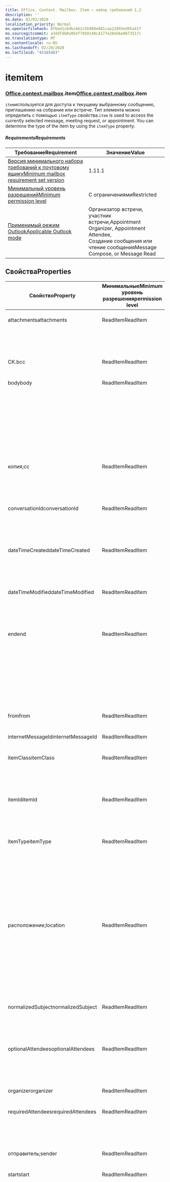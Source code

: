 ```yaml
---
title: Office. Context. Mailbox. Item — набор требований 1,2
description: ''
ms.date: 02/03/2020
localization_priority: Normal
ms.openlocfilehash: 8fbed1c6dbcb62c5b980e881caa22093ed95a41f
ms.sourcegitcommit: a3ddfdb8a95477850148c4177e20e56a8673517c
ms.translationtype: MT
ms.contentlocale: ru-RU
ms.lasthandoff: 02/20/2020
ms.locfileid: "42165463"
---
```

# <a name="item"></a><span data-ttu-id="c2e6d-102">item</span><span class="sxs-lookup"><span data-stu-id="c2e6d-102">item</span></span>

### <a name="officecontextmailboxitem"></a><span data-ttu-id="c2e6d-103">[Office](office.md)[.context](office.context.md)[.mailbox](office.context.mailbox.md).item</span><span class="sxs-lookup"><span data-stu-id="c2e6d-103">[Office](office.md)[.context](office.context.md)[.mailbox](office.context.mailbox.md).item</span></span>

<span data-ttu-id="c2e6d-p101">`item`используется для доступа к текущему выбранному сообщению, приглашению на собрание или встрече. Тип элемента можно определить с помощью `itemType` свойства.</span><span class="sxs-lookup"><span data-stu-id="c2e6d-p101">`item` is used to access the currently selected message, meeting request, or appointment. You can determine the type of the item by using the `itemType` property.</span></span>

##### <a name="requirements"></a><span data-ttu-id="c2e6d-106">Requirements</span><span class="sxs-lookup"><span data-stu-id="c2e6d-106">Requirements</span></span>

|<span data-ttu-id="c2e6d-107">Требование</span><span class="sxs-lookup"><span data-stu-id="c2e6d-107">Requirement</span></span>|<span data-ttu-id="c2e6d-108">Значение</span><span class="sxs-lookup"><span data-stu-id="c2e6d-108">Value</span></span>|
|---|---|
|[<span data-ttu-id="c2e6d-109">Версия минимального набора требований к почтовому ящику</span><span class="sxs-lookup"><span data-stu-id="c2e6d-109">Minimum mailbox requirement set version</span></span>](../../requirement-sets/outlook-api-requirement-sets.md)|<span data-ttu-id="c2e6d-110">1.1</span><span class="sxs-lookup"><span data-stu-id="c2e6d-110">1.1</span></span>|
|[<span data-ttu-id="c2e6d-111">Минимальный уровень разрешений</span><span class="sxs-lookup"><span data-stu-id="c2e6d-111">Minimum permission level</span></span>](../../../outlook/understanding-outlook-add-in-permissions.md)|<span data-ttu-id="c2e6d-112">С ограничениями</span><span class="sxs-lookup"><span data-stu-id="c2e6d-112">Restricted</span></span>|
|[<span data-ttu-id="c2e6d-113">Применимый режим Outlook</span><span class="sxs-lookup"><span data-stu-id="c2e6d-113">Applicable Outlook mode</span></span>](../../../outlook/outlook-add-ins-overview.md#extension-points)|<span data-ttu-id="c2e6d-114">Организатор встречи, участник встречи,</span><span class="sxs-lookup"><span data-stu-id="c2e6d-114">Appointment Organizer, Appointment Attendee,</span></span><br><span data-ttu-id="c2e6d-115">Создание сообщения или чтение сообщения</span><span class="sxs-lookup"><span data-stu-id="c2e6d-115">Message Compose, or Message Read</span></span>|

## <a name="properties"></a><span data-ttu-id="c2e6d-116">Свойства</span><span class="sxs-lookup"><span data-stu-id="c2e6d-116">Properties</span></span>

| <span data-ttu-id="c2e6d-117">Свойство</span><span class="sxs-lookup"><span data-stu-id="c2e6d-117">Property</span></span> | <span data-ttu-id="c2e6d-118">Минимальные</span><span class="sxs-lookup"><span data-stu-id="c2e6d-118">Minimum</span></span><br><span data-ttu-id="c2e6d-119">уровень разрешения</span><span class="sxs-lookup"><span data-stu-id="c2e6d-119">permission level</span></span> | <span data-ttu-id="c2e6d-120">Сведения по режиму</span><span class="sxs-lookup"><span data-stu-id="c2e6d-120">Details by mode</span></span> | <span data-ttu-id="c2e6d-121">Тип возвращаемых данных</span><span class="sxs-lookup"><span data-stu-id="c2e6d-121">Return type</span></span> | <span data-ttu-id="c2e6d-122">Минимальные</span><span class="sxs-lookup"><span data-stu-id="c2e6d-122">Minimum</span></span><br><span data-ttu-id="c2e6d-123">набор требований</span><span class="sxs-lookup"><span data-stu-id="c2e6d-123">requirement set</span></span> |
|---|---|---|---|:---:|
| <span data-ttu-id="c2e6d-124">attachments</span><span class="sxs-lookup"><span data-stu-id="c2e6d-124">attachments</span></span> | <span data-ttu-id="c2e6d-125">ReadItem</span><span class="sxs-lookup"><span data-stu-id="c2e6d-125">ReadItem</span></span> | [<span data-ttu-id="c2e6d-126">Участник встречи</span><span class="sxs-lookup"><span data-stu-id="c2e6d-126">Appointment Attendee</span></span>](/javascript/api/outlook/office.appointmentread?view=outlook-js-1.2#attachments) | <span data-ttu-id="c2e6d-127">Array.<[AttachmentDetails](/javascript/api/outlook/office.attachmentdetails)></span><span class="sxs-lookup"><span data-stu-id="c2e6d-127">Array.<[AttachmentDetails](/javascript/api/outlook/office.attachmentdetails)></span></span> | [<span data-ttu-id="c2e6d-128">1.1</span><span class="sxs-lookup"><span data-stu-id="c2e6d-128">1.1</span></span>](../requirement-set-1.1/outlook-requirement-set-1.1.md) |
| | | [<span data-ttu-id="c2e6d-129">Прочитанное сообщение</span><span class="sxs-lookup"><span data-stu-id="c2e6d-129">Message Read</span></span>](/javascript/api/outlook/office.messageread?view=outlook-js-1.2#attachments) | <span data-ttu-id="c2e6d-130">Array.<[AttachmentDetails](/javascript/api/outlook/office.attachmentdetails)></span><span class="sxs-lookup"><span data-stu-id="c2e6d-130">Array.<[AttachmentDetails](/javascript/api/outlook/office.attachmentdetails)></span></span> | [<span data-ttu-id="c2e6d-131">1.1</span><span class="sxs-lookup"><span data-stu-id="c2e6d-131">1.1</span></span>](../requirement-set-1.1/outlook-requirement-set-1.1.md) |
| <span data-ttu-id="c2e6d-132">СК.</span><span class="sxs-lookup"><span data-stu-id="c2e6d-132">bcc</span></span> | <span data-ttu-id="c2e6d-133">ReadItem</span><span class="sxs-lookup"><span data-stu-id="c2e6d-133">ReadItem</span></span> | [<span data-ttu-id="c2e6d-134">Создание сообщения</span><span class="sxs-lookup"><span data-stu-id="c2e6d-134">Message Compose</span></span>](/javascript/api/outlook/office.messagecompose?view=outlook-js-1.2#bcc) | [<span data-ttu-id="c2e6d-135">Получатели</span><span class="sxs-lookup"><span data-stu-id="c2e6d-135">Recipients</span></span>](/javascript/api/outlook/office.recipients) | [<span data-ttu-id="c2e6d-136">1.1</span><span class="sxs-lookup"><span data-stu-id="c2e6d-136">1.1</span></span>](../requirement-set-1.1/outlook-requirement-set-1.1.md) |
| <span data-ttu-id="c2e6d-137">body</span><span class="sxs-lookup"><span data-stu-id="c2e6d-137">body</span></span> | <span data-ttu-id="c2e6d-138">ReadItem</span><span class="sxs-lookup"><span data-stu-id="c2e6d-138">ReadItem</span></span> | [<span data-ttu-id="c2e6d-139">Организатор встречи</span><span class="sxs-lookup"><span data-stu-id="c2e6d-139">Appointment Organizer</span></span>](/javascript/api/outlook/office.appointmentcompose?view=outlook-js-1.2#body) | [<span data-ttu-id="c2e6d-140">Основной текст</span><span class="sxs-lookup"><span data-stu-id="c2e6d-140">Body</span></span>](/javascript/api/outlook/office.body) | [<span data-ttu-id="c2e6d-141">1.1</span><span class="sxs-lookup"><span data-stu-id="c2e6d-141">1.1</span></span>](../requirement-set-1.1/outlook-requirement-set-1.1.md) |
| | | [<span data-ttu-id="c2e6d-142">Участник встречи</span><span class="sxs-lookup"><span data-stu-id="c2e6d-142">Appointment Attendee</span></span>](/javascript/api/outlook/office.appointmentread?view=outlook-js-1.2#body) | [<span data-ttu-id="c2e6d-143">Основной текст</span><span class="sxs-lookup"><span data-stu-id="c2e6d-143">Body</span></span>](/javascript/api/outlook/office.body) | [<span data-ttu-id="c2e6d-144">1.1</span><span class="sxs-lookup"><span data-stu-id="c2e6d-144">1.1</span></span>](../requirement-set-1.1/outlook-requirement-set-1.1.md) |
| | | [<span data-ttu-id="c2e6d-145">Создание сообщения</span><span class="sxs-lookup"><span data-stu-id="c2e6d-145">Message Compose</span></span>](/javascript/api/outlook/office.messagecompose?view=outlook-js-1.2#body) | [<span data-ttu-id="c2e6d-146">Основной текст</span><span class="sxs-lookup"><span data-stu-id="c2e6d-146">Body</span></span>](/javascript/api/outlook/office.body) | [<span data-ttu-id="c2e6d-147">1.1</span><span class="sxs-lookup"><span data-stu-id="c2e6d-147">1.1</span></span>](../requirement-set-1.1/outlook-requirement-set-1.1.md) |
| | | [<span data-ttu-id="c2e6d-148">Прочитанное сообщение</span><span class="sxs-lookup"><span data-stu-id="c2e6d-148">Message Read</span></span>](/javascript/api/outlook/office.messageread?view=outlook-js-1.2#body) | [<span data-ttu-id="c2e6d-149">Основной текст</span><span class="sxs-lookup"><span data-stu-id="c2e6d-149">Body</span></span>](/javascript/api/outlook/office.body) | [<span data-ttu-id="c2e6d-150">1.1</span><span class="sxs-lookup"><span data-stu-id="c2e6d-150">1.1</span></span>](../requirement-set-1.1/outlook-requirement-set-1.1.md) |
| <span data-ttu-id="c2e6d-151">копия;</span><span class="sxs-lookup"><span data-stu-id="c2e6d-151">cc</span></span> | <span data-ttu-id="c2e6d-152">ReadItem</span><span class="sxs-lookup"><span data-stu-id="c2e6d-152">ReadItem</span></span> | [<span data-ttu-id="c2e6d-153">Создание сообщения</span><span class="sxs-lookup"><span data-stu-id="c2e6d-153">Message Compose</span></span>](/javascript/api/outlook/office.messagecompose?view=outlook-js-1.2#cc) | [<span data-ttu-id="c2e6d-154">Получатели</span><span class="sxs-lookup"><span data-stu-id="c2e6d-154">Recipients</span></span>](/javascript/api/outlook/office.recipients) | [<span data-ttu-id="c2e6d-155">1.1</span><span class="sxs-lookup"><span data-stu-id="c2e6d-155">1.1</span></span>](../requirement-set-1.1/outlook-requirement-set-1.1.md) |
| | | [<span data-ttu-id="c2e6d-156">Прочитанное сообщение</span><span class="sxs-lookup"><span data-stu-id="c2e6d-156">Message Read</span></span>](/javascript/api/outlook/office.messageread?view=outlook-js-1.2#cc) | <span data-ttu-id="c2e6d-157">Массив. <[EmailAddressDetails](/javascript/api/outlook/office.emailaddressdetails)></span><span class="sxs-lookup"><span data-stu-id="c2e6d-157">Array.<[EmailAddressDetails](/javascript/api/outlook/office.emailaddressdetails)></span></span> | [<span data-ttu-id="c2e6d-158">1.1</span><span class="sxs-lookup"><span data-stu-id="c2e6d-158">1.1</span></span>](../requirement-set-1.1/outlook-requirement-set-1.1.md) |
| <span data-ttu-id="c2e6d-159">conversationId</span><span class="sxs-lookup"><span data-stu-id="c2e6d-159">conversationId</span></span> | <span data-ttu-id="c2e6d-160">ReadItem</span><span class="sxs-lookup"><span data-stu-id="c2e6d-160">ReadItem</span></span> | [<span data-ttu-id="c2e6d-161">Создание сообщения</span><span class="sxs-lookup"><span data-stu-id="c2e6d-161">Message Compose</span></span>](/javascript/api/outlook/office.messagecompose?view=outlook-js-1.2#conversationid) | <span data-ttu-id="c2e6d-162">String</span><span class="sxs-lookup"><span data-stu-id="c2e6d-162">String</span></span> | [<span data-ttu-id="c2e6d-163">1.1</span><span class="sxs-lookup"><span data-stu-id="c2e6d-163">1.1</span></span>](../requirement-set-1.1/outlook-requirement-set-1.1.md) |
| | | [<span data-ttu-id="c2e6d-164">Прочитанное сообщение</span><span class="sxs-lookup"><span data-stu-id="c2e6d-164">Message Read</span></span>](/javascript/api/outlook/office.messageread?view=outlook-js-1.2#conversationid) | <span data-ttu-id="c2e6d-165">String</span><span class="sxs-lookup"><span data-stu-id="c2e6d-165">String</span></span> | [<span data-ttu-id="c2e6d-166">1.1</span><span class="sxs-lookup"><span data-stu-id="c2e6d-166">1.1</span></span>](../requirement-set-1.1/outlook-requirement-set-1.1.md) |
| <span data-ttu-id="c2e6d-167">dateTimeCreated</span><span class="sxs-lookup"><span data-stu-id="c2e6d-167">dateTimeCreated</span></span> | <span data-ttu-id="c2e6d-168">ReadItem</span><span class="sxs-lookup"><span data-stu-id="c2e6d-168">ReadItem</span></span> | [<span data-ttu-id="c2e6d-169">Участник встречи</span><span class="sxs-lookup"><span data-stu-id="c2e6d-169">Appointment Attendee</span></span>](/javascript/api/outlook/office.appointmentread?view=outlook-js-1.2#datetimecreated) | <span data-ttu-id="c2e6d-170">Дата</span><span class="sxs-lookup"><span data-stu-id="c2e6d-170">Date</span></span> | [<span data-ttu-id="c2e6d-171">1.1</span><span class="sxs-lookup"><span data-stu-id="c2e6d-171">1.1</span></span>](../requirement-set-1.1/outlook-requirement-set-1.1.md) |
| | | [<span data-ttu-id="c2e6d-172">Прочитанное сообщение</span><span class="sxs-lookup"><span data-stu-id="c2e6d-172">Message Read</span></span>](/javascript/api/outlook/office.messageread?view=outlook-js-1.2#datetimecreated) | <span data-ttu-id="c2e6d-173">Дата</span><span class="sxs-lookup"><span data-stu-id="c2e6d-173">Date</span></span> | [<span data-ttu-id="c2e6d-174">1.1</span><span class="sxs-lookup"><span data-stu-id="c2e6d-174">1.1</span></span>](../requirement-set-1.1/outlook-requirement-set-1.1.md) |
| <span data-ttu-id="c2e6d-175">dateTimeModified</span><span class="sxs-lookup"><span data-stu-id="c2e6d-175">dateTimeModified</span></span> | <span data-ttu-id="c2e6d-176">ReadItem</span><span class="sxs-lookup"><span data-stu-id="c2e6d-176">ReadItem</span></span> | [<span data-ttu-id="c2e6d-177">Участник встречи</span><span class="sxs-lookup"><span data-stu-id="c2e6d-177">Appointment Attendee</span></span>](/javascript/api/outlook/office.appointmentread?view=outlook-js-1.2#datetimemodified) | <span data-ttu-id="c2e6d-178">Дата</span><span class="sxs-lookup"><span data-stu-id="c2e6d-178">Date</span></span> | [<span data-ttu-id="c2e6d-179">1.1</span><span class="sxs-lookup"><span data-stu-id="c2e6d-179">1.1</span></span>](../requirement-set-1.1/outlook-requirement-set-1.1.md) |
| | | [<span data-ttu-id="c2e6d-180">Прочитанное сообщение</span><span class="sxs-lookup"><span data-stu-id="c2e6d-180">Message Read</span></span>](/javascript/api/outlook/office.messageread?view=outlook-js-1.2#datetimemodified) | <span data-ttu-id="c2e6d-181">Дата</span><span class="sxs-lookup"><span data-stu-id="c2e6d-181">Date</span></span> | [<span data-ttu-id="c2e6d-182">1.1</span><span class="sxs-lookup"><span data-stu-id="c2e6d-182">1.1</span></span>](../requirement-set-1.1/outlook-requirement-set-1.1.md) |
| <span data-ttu-id="c2e6d-183">end</span><span class="sxs-lookup"><span data-stu-id="c2e6d-183">end</span></span> | <span data-ttu-id="c2e6d-184">ReadItem</span><span class="sxs-lookup"><span data-stu-id="c2e6d-184">ReadItem</span></span> | [<span data-ttu-id="c2e6d-185">Организатор встречи</span><span class="sxs-lookup"><span data-stu-id="c2e6d-185">Appointment Organizer</span></span>](/javascript/api/outlook/office.appointmentcompose?view=outlook-js-1.2#end) | [<span data-ttu-id="c2e6d-186">Time</span><span class="sxs-lookup"><span data-stu-id="c2e6d-186">Time</span></span>](/javascript/api/outlook/office.time) | [<span data-ttu-id="c2e6d-187">1.1</span><span class="sxs-lookup"><span data-stu-id="c2e6d-187">1.1</span></span>](../requirement-set-1.1/outlook-requirement-set-1.1.md) |
| | | [<span data-ttu-id="c2e6d-188">Участник встречи</span><span class="sxs-lookup"><span data-stu-id="c2e6d-188">Appointment Attendee</span></span>](/javascript/api/outlook/office.appointmentread?view=outlook-js-1.2#end) | <span data-ttu-id="c2e6d-189">Дата</span><span class="sxs-lookup"><span data-stu-id="c2e6d-189">Date</span></span> | [<span data-ttu-id="c2e6d-190">1.1</span><span class="sxs-lookup"><span data-stu-id="c2e6d-190">1.1</span></span>](../requirement-set-1.1/outlook-requirement-set-1.1.md) |
| | | [<span data-ttu-id="c2e6d-191">Прочитанное сообщение</span><span class="sxs-lookup"><span data-stu-id="c2e6d-191">Message Read</span></span>](/javascript/api/outlook/office.messageread?view=outlook-js-1.2#end)<br><span data-ttu-id="c2e6d-192">(Приглашение на собрание)</span><span class="sxs-lookup"><span data-stu-id="c2e6d-192">(Meeting Request)</span></span> | <span data-ttu-id="c2e6d-193">Дата</span><span class="sxs-lookup"><span data-stu-id="c2e6d-193">Date</span></span> | [<span data-ttu-id="c2e6d-194">1.1</span><span class="sxs-lookup"><span data-stu-id="c2e6d-194">1.1</span></span>](../requirement-set-1.1/outlook-requirement-set-1.1.md) |
| <span data-ttu-id="c2e6d-195">from</span><span class="sxs-lookup"><span data-stu-id="c2e6d-195">from</span></span> | <span data-ttu-id="c2e6d-196">ReadItem</span><span class="sxs-lookup"><span data-stu-id="c2e6d-196">ReadItem</span></span> | [<span data-ttu-id="c2e6d-197">Прочитанное сообщение</span><span class="sxs-lookup"><span data-stu-id="c2e6d-197">Message Read</span></span>](/javascript/api/outlook/office.messageread?view=outlook-js-1.2#from) | [<span data-ttu-id="c2e6d-198">EmailAddressDetails</span><span class="sxs-lookup"><span data-stu-id="c2e6d-198">EmailAddressDetails</span></span>](/javascript/api/outlook/office.emailaddressdetails) | [<span data-ttu-id="c2e6d-199">1.1</span><span class="sxs-lookup"><span data-stu-id="c2e6d-199">1.1</span></span>](../requirement-set-1.1/outlook-requirement-set-1.1.md) |
| <span data-ttu-id="c2e6d-200">internetMessageId</span><span class="sxs-lookup"><span data-stu-id="c2e6d-200">internetMessageId</span></span> | <span data-ttu-id="c2e6d-201">ReadItem</span><span class="sxs-lookup"><span data-stu-id="c2e6d-201">ReadItem</span></span> | [<span data-ttu-id="c2e6d-202">Прочитанное сообщение</span><span class="sxs-lookup"><span data-stu-id="c2e6d-202">Message Read</span></span>](/javascript/api/outlook/office.messageread?view=outlook-js-1.2#internetmessageid) | <span data-ttu-id="c2e6d-203">String</span><span class="sxs-lookup"><span data-stu-id="c2e6d-203">String</span></span> | [<span data-ttu-id="c2e6d-204">1.1</span><span class="sxs-lookup"><span data-stu-id="c2e6d-204">1.1</span></span>](../requirement-set-1.1/outlook-requirement-set-1.1.md) |
| <span data-ttu-id="c2e6d-205">itemClass</span><span class="sxs-lookup"><span data-stu-id="c2e6d-205">itemClass</span></span> | <span data-ttu-id="c2e6d-206">ReadItem</span><span class="sxs-lookup"><span data-stu-id="c2e6d-206">ReadItem</span></span> | [<span data-ttu-id="c2e6d-207">Участник встречи</span><span class="sxs-lookup"><span data-stu-id="c2e6d-207">Appointment Attendee</span></span>](/javascript/api/outlook/office.appointmentread?view=outlook-js-1.2#itemclass) | <span data-ttu-id="c2e6d-208">String</span><span class="sxs-lookup"><span data-stu-id="c2e6d-208">String</span></span> | [<span data-ttu-id="c2e6d-209">1.1</span><span class="sxs-lookup"><span data-stu-id="c2e6d-209">1.1</span></span>](../requirement-set-1.1/outlook-requirement-set-1.1.md) |
| | | [<span data-ttu-id="c2e6d-210">Прочитанное сообщение</span><span class="sxs-lookup"><span data-stu-id="c2e6d-210">Message Read</span></span>](/javascript/api/outlook/office.messageread?view=outlook-js-1.2#itemclass) | <span data-ttu-id="c2e6d-211">String</span><span class="sxs-lookup"><span data-stu-id="c2e6d-211">String</span></span> | [<span data-ttu-id="c2e6d-212">1.1</span><span class="sxs-lookup"><span data-stu-id="c2e6d-212">1.1</span></span>](../requirement-set-1.1/outlook-requirement-set-1.1.md) |
| <span data-ttu-id="c2e6d-213">itemId</span><span class="sxs-lookup"><span data-stu-id="c2e6d-213">itemId</span></span> | <span data-ttu-id="c2e6d-214">ReadItem</span><span class="sxs-lookup"><span data-stu-id="c2e6d-214">ReadItem</span></span> | [<span data-ttu-id="c2e6d-215">Участник встречи</span><span class="sxs-lookup"><span data-stu-id="c2e6d-215">Appointment Attendee</span></span>](/javascript/api/outlook/office.appointmentread?view=outlook-js-1.2#itemid) | <span data-ttu-id="c2e6d-216">String</span><span class="sxs-lookup"><span data-stu-id="c2e6d-216">String</span></span> | [<span data-ttu-id="c2e6d-217">1.1</span><span class="sxs-lookup"><span data-stu-id="c2e6d-217">1.1</span></span>](../requirement-set-1.1/outlook-requirement-set-1.1.md) |
| | | [<span data-ttu-id="c2e6d-218">Прочитанное сообщение</span><span class="sxs-lookup"><span data-stu-id="c2e6d-218">Message Read</span></span>](/javascript/api/outlook/office.messageread?view=outlook-js-1.2#itemid) | <span data-ttu-id="c2e6d-219">String</span><span class="sxs-lookup"><span data-stu-id="c2e6d-219">String</span></span> | [<span data-ttu-id="c2e6d-220">1.1</span><span class="sxs-lookup"><span data-stu-id="c2e6d-220">1.1</span></span>](../requirement-set-1.1/outlook-requirement-set-1.1.md) |
| <span data-ttu-id="c2e6d-221">itemType</span><span class="sxs-lookup"><span data-stu-id="c2e6d-221">itemType</span></span> | <span data-ttu-id="c2e6d-222">ReadItem</span><span class="sxs-lookup"><span data-stu-id="c2e6d-222">ReadItem</span></span> | [<span data-ttu-id="c2e6d-223">Организатор встречи</span><span class="sxs-lookup"><span data-stu-id="c2e6d-223">Appointment Organizer</span></span>](/javascript/api/outlook/office.appointmentcompose?view=outlook-js-1.2#itemtype) | [<span data-ttu-id="c2e6d-224">MailboxEnums. ItemType</span><span class="sxs-lookup"><span data-stu-id="c2e6d-224">MailboxEnums.ItemType</span></span>](/javascript/api/outlook/office.mailboxenums.itemtype) | [<span data-ttu-id="c2e6d-225">1.1</span><span class="sxs-lookup"><span data-stu-id="c2e6d-225">1.1</span></span>](../requirement-set-1.1/outlook-requirement-set-1.1.md) |
| | | [<span data-ttu-id="c2e6d-226">Участник встречи</span><span class="sxs-lookup"><span data-stu-id="c2e6d-226">Appointment Attendee</span></span>](/javascript/api/outlook/office.appointmentread?view=outlook-js-1.2#itemtype) | [<span data-ttu-id="c2e6d-227">MailboxEnums. ItemType</span><span class="sxs-lookup"><span data-stu-id="c2e6d-227">MailboxEnums.ItemType</span></span>](/javascript/api/outlook/office.mailboxenums.itemtype) | [<span data-ttu-id="c2e6d-228">1.1</span><span class="sxs-lookup"><span data-stu-id="c2e6d-228">1.1</span></span>](../requirement-set-1.1/outlook-requirement-set-1.1.md) |
| | | [<span data-ttu-id="c2e6d-229">Создание сообщения</span><span class="sxs-lookup"><span data-stu-id="c2e6d-229">Message Compose</span></span>](/javascript/api/outlook/office.messagecompose?view=outlook-js-1.2#itemtype) | [<span data-ttu-id="c2e6d-230">MailboxEnums. ItemType</span><span class="sxs-lookup"><span data-stu-id="c2e6d-230">MailboxEnums.ItemType</span></span>](/javascript/api/outlook/office.mailboxenums.itemtype) | [<span data-ttu-id="c2e6d-231">1.1</span><span class="sxs-lookup"><span data-stu-id="c2e6d-231">1.1</span></span>](../requirement-set-1.1/outlook-requirement-set-1.1.md) |
| | | [<span data-ttu-id="c2e6d-232">Прочитанное сообщение</span><span class="sxs-lookup"><span data-stu-id="c2e6d-232">Message Read</span></span>](/javascript/api/outlook/office.messageread?view=outlook-js-1.2#itemtype) | [<span data-ttu-id="c2e6d-233">MailboxEnums. ItemType</span><span class="sxs-lookup"><span data-stu-id="c2e6d-233">MailboxEnums.ItemType</span></span>](/javascript/api/outlook/office.mailboxenums.itemtype) | [<span data-ttu-id="c2e6d-234">1.1</span><span class="sxs-lookup"><span data-stu-id="c2e6d-234">1.1</span></span>](../requirement-set-1.1/outlook-requirement-set-1.1.md) |
| <span data-ttu-id="c2e6d-235">расположение;</span><span class="sxs-lookup"><span data-stu-id="c2e6d-235">location</span></span> | <span data-ttu-id="c2e6d-236">ReadItem</span><span class="sxs-lookup"><span data-stu-id="c2e6d-236">ReadItem</span></span> | [<span data-ttu-id="c2e6d-237">Организатор встречи</span><span class="sxs-lookup"><span data-stu-id="c2e6d-237">Appointment Organizer</span></span>](/javascript/api/outlook/office.appointmentcompose?view=outlook-js-1.2#location) | [<span data-ttu-id="c2e6d-238">Location</span><span class="sxs-lookup"><span data-stu-id="c2e6d-238">Location</span></span>](/javascript/api/outlook/office.location) | [<span data-ttu-id="c2e6d-239">1.1</span><span class="sxs-lookup"><span data-stu-id="c2e6d-239">1.1</span></span>](../requirement-set-1.1/outlook-requirement-set-1.1.md) |
| | | [<span data-ttu-id="c2e6d-240">Участник встречи</span><span class="sxs-lookup"><span data-stu-id="c2e6d-240">Appointment Attendee</span></span>](/javascript/api/outlook/office.appointmentread?view=outlook-js-1.2#location) | <span data-ttu-id="c2e6d-241">String</span><span class="sxs-lookup"><span data-stu-id="c2e6d-241">String</span></span> | [<span data-ttu-id="c2e6d-242">1.1</span><span class="sxs-lookup"><span data-stu-id="c2e6d-242">1.1</span></span>](../requirement-set-1.1/outlook-requirement-set-1.1.md) |
| | | [<span data-ttu-id="c2e6d-243">Прочитанное сообщение</span><span class="sxs-lookup"><span data-stu-id="c2e6d-243">Message Read</span></span>](/javascript/api/outlook/office.messageread?view=outlook-js-1.2#location)<br><span data-ttu-id="c2e6d-244">(Приглашение на собрание)</span><span class="sxs-lookup"><span data-stu-id="c2e6d-244">(Meeting Request)</span></span> | <span data-ttu-id="c2e6d-245">String</span><span class="sxs-lookup"><span data-stu-id="c2e6d-245">String</span></span> | [<span data-ttu-id="c2e6d-246">1.1</span><span class="sxs-lookup"><span data-stu-id="c2e6d-246">1.1</span></span>](../requirement-set-1.1/outlook-requirement-set-1.1.md) |
| <span data-ttu-id="c2e6d-247">normalizedSubject</span><span class="sxs-lookup"><span data-stu-id="c2e6d-247">normalizedSubject</span></span> | <span data-ttu-id="c2e6d-248">ReadItem</span><span class="sxs-lookup"><span data-stu-id="c2e6d-248">ReadItem</span></span> | [<span data-ttu-id="c2e6d-249">Участник встречи</span><span class="sxs-lookup"><span data-stu-id="c2e6d-249">Appointment Attendee</span></span>](/javascript/api/outlook/office.appointmentread?view=outlook-js-1.2#normalizedsubject) | <span data-ttu-id="c2e6d-250">String</span><span class="sxs-lookup"><span data-stu-id="c2e6d-250">String</span></span> | [<span data-ttu-id="c2e6d-251">1.1</span><span class="sxs-lookup"><span data-stu-id="c2e6d-251">1.1</span></span>](../requirement-set-1.1/outlook-requirement-set-1.1.md) |
| | | [<span data-ttu-id="c2e6d-252">Прочитанное сообщение</span><span class="sxs-lookup"><span data-stu-id="c2e6d-252">Message Read</span></span>](/javascript/api/outlook/office.messageread?view=outlook-js-1.2#normalizedsubject) | <span data-ttu-id="c2e6d-253">String</span><span class="sxs-lookup"><span data-stu-id="c2e6d-253">String</span></span> | [<span data-ttu-id="c2e6d-254">1.1</span><span class="sxs-lookup"><span data-stu-id="c2e6d-254">1.1</span></span>](../requirement-set-1.1/outlook-requirement-set-1.1.md) |
| <span data-ttu-id="c2e6d-255">optionalAttendees</span><span class="sxs-lookup"><span data-stu-id="c2e6d-255">optionalAttendees</span></span> | <span data-ttu-id="c2e6d-256">ReadItem</span><span class="sxs-lookup"><span data-stu-id="c2e6d-256">ReadItem</span></span> | [<span data-ttu-id="c2e6d-257">Организатор встречи</span><span class="sxs-lookup"><span data-stu-id="c2e6d-257">Appointment Organizer</span></span>](/javascript/api/outlook/office.appointmentcompose?view=outlook-js-1.2#optionalattendees) | [<span data-ttu-id="c2e6d-258">Получатели</span><span class="sxs-lookup"><span data-stu-id="c2e6d-258">Recipients</span></span>](/javascript/api/outlook/office.recipients) | [<span data-ttu-id="c2e6d-259">1.1</span><span class="sxs-lookup"><span data-stu-id="c2e6d-259">1.1</span></span>](../requirement-set-1.1/outlook-requirement-set-1.1.md) |
| | | [<span data-ttu-id="c2e6d-260">Участник встречи</span><span class="sxs-lookup"><span data-stu-id="c2e6d-260">Appointment Attendee</span></span>](/javascript/api/outlook/office.appointmentread?view=outlook-js-1.2#optionalattendees) | <span data-ttu-id="c2e6d-261">Массив. <[EmailAddressDetails](/javascript/api/outlook/office.emailaddressdetails)></span><span class="sxs-lookup"><span data-stu-id="c2e6d-261">Array.<[EmailAddressDetails](/javascript/api/outlook/office.emailaddressdetails)></span></span> | [<span data-ttu-id="c2e6d-262">1.1</span><span class="sxs-lookup"><span data-stu-id="c2e6d-262">1.1</span></span>](../requirement-set-1.1/outlook-requirement-set-1.1.md) |
| <span data-ttu-id="c2e6d-263">organizer</span><span class="sxs-lookup"><span data-stu-id="c2e6d-263">organizer</span></span> | <span data-ttu-id="c2e6d-264">ReadItem</span><span class="sxs-lookup"><span data-stu-id="c2e6d-264">ReadItem</span></span> | [<span data-ttu-id="c2e6d-265">Участник встречи</span><span class="sxs-lookup"><span data-stu-id="c2e6d-265">Appointment Attendee</span></span>](/javascript/api/outlook/office.appointmentread?view=outlook-js-1.2#organizer) | [<span data-ttu-id="c2e6d-266">EmailAddressDetails</span><span class="sxs-lookup"><span data-stu-id="c2e6d-266">EmailAddressDetails</span></span>](/javascript/api/outlook/office.emailaddressdetails) | [<span data-ttu-id="c2e6d-267">1.1</span><span class="sxs-lookup"><span data-stu-id="c2e6d-267">1.1</span></span>](../requirement-set-1.1/outlook-requirement-set-1.1.md) |
| <span data-ttu-id="c2e6d-268">requiredAttendees</span><span class="sxs-lookup"><span data-stu-id="c2e6d-268">requiredAttendees</span></span> | <span data-ttu-id="c2e6d-269">ReadItem</span><span class="sxs-lookup"><span data-stu-id="c2e6d-269">ReadItem</span></span> | [<span data-ttu-id="c2e6d-270">Организатор встречи</span><span class="sxs-lookup"><span data-stu-id="c2e6d-270">Appointment Organizer</span></span>](/javascript/api/outlook/office.appointmentcompose?view=outlook-js-1.2#requiredattendees) | [<span data-ttu-id="c2e6d-271">Получатели</span><span class="sxs-lookup"><span data-stu-id="c2e6d-271">Recipients</span></span>](/javascript/api/outlook/office.recipients) | [<span data-ttu-id="c2e6d-272">1.1</span><span class="sxs-lookup"><span data-stu-id="c2e6d-272">1.1</span></span>](../requirement-set-1.1/outlook-requirement-set-1.1.md) |
| | | [<span data-ttu-id="c2e6d-273">Участник встречи</span><span class="sxs-lookup"><span data-stu-id="c2e6d-273">Appointment Attendee</span></span>](/javascript/api/outlook/office.appointmentread?view=outlook-js-1.2#requiredattendees) | <span data-ttu-id="c2e6d-274">Массив. <[EmailAddressDetails](/javascript/api/outlook/office.emailaddressdetails)></span><span class="sxs-lookup"><span data-stu-id="c2e6d-274">Array.<[EmailAddressDetails](/javascript/api/outlook/office.emailaddressdetails)></span></span> | [<span data-ttu-id="c2e6d-275">1.1</span><span class="sxs-lookup"><span data-stu-id="c2e6d-275">1.1</span></span>](../requirement-set-1.1/outlook-requirement-set-1.1.md) |
| <span data-ttu-id="c2e6d-276">отправитель;</span><span class="sxs-lookup"><span data-stu-id="c2e6d-276">sender</span></span> | <span data-ttu-id="c2e6d-277">ReadItem</span><span class="sxs-lookup"><span data-stu-id="c2e6d-277">ReadItem</span></span> | [<span data-ttu-id="c2e6d-278">Прочитанное сообщение</span><span class="sxs-lookup"><span data-stu-id="c2e6d-278">Message Read</span></span>](/javascript/api/outlook/office.messageread?view=outlook-js-1.2#sender) | [<span data-ttu-id="c2e6d-279">EmailAddressDetails</span><span class="sxs-lookup"><span data-stu-id="c2e6d-279">EmailAddressDetails</span></span>](/javascript/api/outlook/office.emailaddressdetails) | [<span data-ttu-id="c2e6d-280">1.1</span><span class="sxs-lookup"><span data-stu-id="c2e6d-280">1.1</span></span>](../requirement-set-1.1/outlook-requirement-set-1.1.md) |
| <span data-ttu-id="c2e6d-281">start</span><span class="sxs-lookup"><span data-stu-id="c2e6d-281">start</span></span> | <span data-ttu-id="c2e6d-282">ReadItem</span><span class="sxs-lookup"><span data-stu-id="c2e6d-282">ReadItem</span></span> | [<span data-ttu-id="c2e6d-283">Организатор встречи</span><span class="sxs-lookup"><span data-stu-id="c2e6d-283">Appointment Organizer</span></span>](/javascript/api/outlook/office.appointmentcompose?view=outlook-js-1.2#start) | [<span data-ttu-id="c2e6d-284">Time</span><span class="sxs-lookup"><span data-stu-id="c2e6d-284">Time</span></span>](/javascript/api/outlook/office.time) | [<span data-ttu-id="c2e6d-285">1.1</span><span class="sxs-lookup"><span data-stu-id="c2e6d-285">1.1</span></span>](../requirement-set-1.1/outlook-requirement-set-1.1.md) |
| | | [<span data-ttu-id="c2e6d-286">Участник встречи</span><span class="sxs-lookup"><span data-stu-id="c2e6d-286">Appointment Attendee</span></span>](/javascript/api/outlook/office.appointmentread?view=outlook-js-1.2#start) | <span data-ttu-id="c2e6d-287">Дата</span><span class="sxs-lookup"><span data-stu-id="c2e6d-287">Date</span></span> | [<span data-ttu-id="c2e6d-288">1.1</span><span class="sxs-lookup"><span data-stu-id="c2e6d-288">1.1</span></span>](../requirement-set-1.1/outlook-requirement-set-1.1.md) |
| | | [<span data-ttu-id="c2e6d-289">Прочитанное сообщение</span><span class="sxs-lookup"><span data-stu-id="c2e6d-289">Message Read</span></span>](/javascript/api/outlook/office.messageread?view=outlook-js-1.2#start)<br><span data-ttu-id="c2e6d-290">(Приглашение на собрание)</span><span class="sxs-lookup"><span data-stu-id="c2e6d-290">(Meeting Request)</span></span> | <span data-ttu-id="c2e6d-291">Дата</span><span class="sxs-lookup"><span data-stu-id="c2e6d-291">Date</span></span> | [<span data-ttu-id="c2e6d-292">1.1</span><span class="sxs-lookup"><span data-stu-id="c2e6d-292">1.1</span></span>](../requirement-set-1.1/outlook-requirement-set-1.1.md) |
| <span data-ttu-id="c2e6d-293">subject</span><span class="sxs-lookup"><span data-stu-id="c2e6d-293">subject</span></span> | <span data-ttu-id="c2e6d-294">ReadItem</span><span class="sxs-lookup"><span data-stu-id="c2e6d-294">ReadItem</span></span> | [<span data-ttu-id="c2e6d-295">Организатор встречи</span><span class="sxs-lookup"><span data-stu-id="c2e6d-295">Appointment Organizer</span></span>](/javascript/api/outlook/office.appointmentcompose?view=outlook-js-1.2#subject) | [<span data-ttu-id="c2e6d-296">Subject</span><span class="sxs-lookup"><span data-stu-id="c2e6d-296">Subject</span></span>](/javascript/api/outlook/office.subject) | [<span data-ttu-id="c2e6d-297">1.1</span><span class="sxs-lookup"><span data-stu-id="c2e6d-297">1.1</span></span>](../requirement-set-1.1/outlook-requirement-set-1.1.md) |
| | | [<span data-ttu-id="c2e6d-298">Участник встречи</span><span class="sxs-lookup"><span data-stu-id="c2e6d-298">Appointment Attendee</span></span>](/javascript/api/outlook/office.appointmentread?view=outlook-js-1.2#subject) | <span data-ttu-id="c2e6d-299">String</span><span class="sxs-lookup"><span data-stu-id="c2e6d-299">String</span></span> | [<span data-ttu-id="c2e6d-300">1.1</span><span class="sxs-lookup"><span data-stu-id="c2e6d-300">1.1</span></span>](../requirement-set-1.1/outlook-requirement-set-1.1.md) |
| | | [<span data-ttu-id="c2e6d-301">Создание сообщения</span><span class="sxs-lookup"><span data-stu-id="c2e6d-301">Message Compose</span></span>](/javascript/api/outlook/office.messagecompose?view=outlook-js-1.2#subject) | [<span data-ttu-id="c2e6d-302">Subject</span><span class="sxs-lookup"><span data-stu-id="c2e6d-302">Subject</span></span>](/javascript/api/outlook/office.subject) | [<span data-ttu-id="c2e6d-303">1.1</span><span class="sxs-lookup"><span data-stu-id="c2e6d-303">1.1</span></span>](../requirement-set-1.1/outlook-requirement-set-1.1.md) |
| | | [<span data-ttu-id="c2e6d-304">Прочитанное сообщение</span><span class="sxs-lookup"><span data-stu-id="c2e6d-304">Message Read</span></span>](/javascript/api/outlook/office.messageread?view=outlook-js-1.2#subject) | <span data-ttu-id="c2e6d-305">String</span><span class="sxs-lookup"><span data-stu-id="c2e6d-305">String</span></span> | [<span data-ttu-id="c2e6d-306">1.1</span><span class="sxs-lookup"><span data-stu-id="c2e6d-306">1.1</span></span>](../requirement-set-1.1/outlook-requirement-set-1.1.md) |
| <span data-ttu-id="c2e6d-307">to</span><span class="sxs-lookup"><span data-stu-id="c2e6d-307">to</span></span> | <span data-ttu-id="c2e6d-308">ReadItem</span><span class="sxs-lookup"><span data-stu-id="c2e6d-308">ReadItem</span></span> | [<span data-ttu-id="c2e6d-309">Создание сообщения</span><span class="sxs-lookup"><span data-stu-id="c2e6d-309">Message Compose</span></span>](/javascript/api/outlook/office.messagecompose?view=outlook-js-1.2#to) | [<span data-ttu-id="c2e6d-310">Получатели</span><span class="sxs-lookup"><span data-stu-id="c2e6d-310">Recipients</span></span>](/javascript/api/outlook/office.recipients) | [<span data-ttu-id="c2e6d-311">1.1</span><span class="sxs-lookup"><span data-stu-id="c2e6d-311">1.1</span></span>](../requirement-set-1.1/outlook-requirement-set-1.1.md) |
| | | [<span data-ttu-id="c2e6d-312">Прочитанное сообщение</span><span class="sxs-lookup"><span data-stu-id="c2e6d-312">Message Read</span></span>](/javascript/api/outlook/office.messageread?view=outlook-js-1.2#to) | <span data-ttu-id="c2e6d-313">Массив. <[EmailAddressDetails](/javascript/api/outlook/office.emailaddressdetails)></span><span class="sxs-lookup"><span data-stu-id="c2e6d-313">Array.<[EmailAddressDetails](/javascript/api/outlook/office.emailaddressdetails)></span></span> | [<span data-ttu-id="c2e6d-314">1.1</span><span class="sxs-lookup"><span data-stu-id="c2e6d-314">1.1</span></span>](../requirement-set-1.1/outlook-requirement-set-1.1.md) |

## <a name="methods"></a><span data-ttu-id="c2e6d-315">Методы</span><span class="sxs-lookup"><span data-stu-id="c2e6d-315">Methods</span></span>

| <span data-ttu-id="c2e6d-316">Метод</span><span class="sxs-lookup"><span data-stu-id="c2e6d-316">Method</span></span> | <span data-ttu-id="c2e6d-317">Минимальные</span><span class="sxs-lookup"><span data-stu-id="c2e6d-317">Minimum</span></span><br><span data-ttu-id="c2e6d-318">уровень разрешения</span><span class="sxs-lookup"><span data-stu-id="c2e6d-318">permission level</span></span> | <span data-ttu-id="c2e6d-319">Сведения по режиму</span><span class="sxs-lookup"><span data-stu-id="c2e6d-319">Details by mode</span></span> | <span data-ttu-id="c2e6d-320">Минимальные</span><span class="sxs-lookup"><span data-stu-id="c2e6d-320">Minimum</span></span><br><span data-ttu-id="c2e6d-321">набор требований</span><span class="sxs-lookup"><span data-stu-id="c2e6d-321">requirement set</span></span> |
|---|---|---|:---:|
| <span data-ttu-id="c2e6d-322">addFileAttachmentAsync</span><span class="sxs-lookup"><span data-stu-id="c2e6d-322">addFileAttachmentAsync</span></span> | <span data-ttu-id="c2e6d-323">ReadWriteItem</span><span class="sxs-lookup"><span data-stu-id="c2e6d-323">ReadWriteItem</span></span> | [<span data-ttu-id="c2e6d-324">Организатор встречи</span><span class="sxs-lookup"><span data-stu-id="c2e6d-324">Appointment Organizer</span></span>](/javascript/api/outlook/office.appointmentcompose?view=outlook-js-1.2#addfileattachmentasync-uri--attachmentname--options--callback-) | [<span data-ttu-id="c2e6d-325">1.1</span><span class="sxs-lookup"><span data-stu-id="c2e6d-325">1.1</span></span>](../requirement-set-1.1/outlook-requirement-set-1.1.md) |
| | | [<span data-ttu-id="c2e6d-326">Создание сообщения</span><span class="sxs-lookup"><span data-stu-id="c2e6d-326">Message Compose</span></span>](/javascript/api/outlook/office.messagecompose?view=outlook-js-1.2#addfileattachmentasync-uri--attachmentname--options--callback-) | [<span data-ttu-id="c2e6d-327">1.1</span><span class="sxs-lookup"><span data-stu-id="c2e6d-327">1.1</span></span>](../requirement-set-1.1/outlook-requirement-set-1.1.md) |
| <span data-ttu-id="c2e6d-328">addItemAttachmentAsync</span><span class="sxs-lookup"><span data-stu-id="c2e6d-328">addItemAttachmentAsync</span></span> | <span data-ttu-id="c2e6d-329">ReadWriteItem</span><span class="sxs-lookup"><span data-stu-id="c2e6d-329">ReadWriteItem</span></span> | [<span data-ttu-id="c2e6d-330">Организатор встречи</span><span class="sxs-lookup"><span data-stu-id="c2e6d-330">Appointment Organizer</span></span>](/javascript/api/outlook/office.appointmentcompose?view=outlook-js-1.2#additemattachmentasync-itemid--attachmentname--options--callback-) | [<span data-ttu-id="c2e6d-331">1.1</span><span class="sxs-lookup"><span data-stu-id="c2e6d-331">1.1</span></span>](../requirement-set-1.1/outlook-requirement-set-1.1.md) |
| | | [<span data-ttu-id="c2e6d-332">Создание сообщения</span><span class="sxs-lookup"><span data-stu-id="c2e6d-332">Message Compose</span></span>](/javascript/api/outlook/office.messagecompose?view=outlook-js-1.2#additemattachmentasync-itemid--attachmentname--options--callback-) | [<span data-ttu-id="c2e6d-333">1.1</span><span class="sxs-lookup"><span data-stu-id="c2e6d-333">1.1</span></span>](../requirement-set-1.1/outlook-requirement-set-1.1.md) |
| <span data-ttu-id="c2e6d-334">displayReplyAllForm</span><span class="sxs-lookup"><span data-stu-id="c2e6d-334">displayReplyAllForm</span></span> | <span data-ttu-id="c2e6d-335">ReadItem</span><span class="sxs-lookup"><span data-stu-id="c2e6d-335">ReadItem</span></span> | [<span data-ttu-id="c2e6d-336">Участник встречи</span><span class="sxs-lookup"><span data-stu-id="c2e6d-336">Appointment Attendee</span></span>](/javascript/api/outlook/office.appointmentread?view=outlook-js-1.2#displayreplyallform-formdata--callback-) | [<span data-ttu-id="c2e6d-337">1.1</span><span class="sxs-lookup"><span data-stu-id="c2e6d-337">1.1</span></span>](../requirement-set-1.1/outlook-requirement-set-1.1.md) |
| | | [<span data-ttu-id="c2e6d-338">Прочитанное сообщение</span><span class="sxs-lookup"><span data-stu-id="c2e6d-338">Message Read</span></span>](/javascript/api/outlook/office.messageread?view=outlook-js-1.2#displayreplyallform-formdata--callback-) | [<span data-ttu-id="c2e6d-339">1.1</span><span class="sxs-lookup"><span data-stu-id="c2e6d-339">1.1</span></span>](../requirement-set-1.1/outlook-requirement-set-1.1.md) |
| <span data-ttu-id="c2e6d-340">displayReplyForm</span><span class="sxs-lookup"><span data-stu-id="c2e6d-340">displayReplyForm</span></span> | <span data-ttu-id="c2e6d-341">ReadItem</span><span class="sxs-lookup"><span data-stu-id="c2e6d-341">ReadItem</span></span> | [<span data-ttu-id="c2e6d-342">Участник встречи</span><span class="sxs-lookup"><span data-stu-id="c2e6d-342">Appointment Attendee</span></span>](/javascript/api/outlook/office.appointmentread?view=outlook-js-1.2#displayreplyform-formdata--callback-) | [<span data-ttu-id="c2e6d-343">1.1</span><span class="sxs-lookup"><span data-stu-id="c2e6d-343">1.1</span></span>](../requirement-set-1.1/outlook-requirement-set-1.1.md) |
| | | [<span data-ttu-id="c2e6d-344">Прочитанное сообщение</span><span class="sxs-lookup"><span data-stu-id="c2e6d-344">Message Read</span></span>](/javascript/api/outlook/office.messageread?view=outlook-js-1.2#displayreplyform-formdata--callback-) | [<span data-ttu-id="c2e6d-345">1.1</span><span class="sxs-lookup"><span data-stu-id="c2e6d-345">1.1</span></span>](../requirement-set-1.1/outlook-requirement-set-1.1.md) |
| <span data-ttu-id="c2e6d-346">getEntities</span><span class="sxs-lookup"><span data-stu-id="c2e6d-346">getEntities</span></span> | <span data-ttu-id="c2e6d-347">ReadItem</span><span class="sxs-lookup"><span data-stu-id="c2e6d-347">ReadItem</span></span> | [<span data-ttu-id="c2e6d-348">Участник встречи</span><span class="sxs-lookup"><span data-stu-id="c2e6d-348">Appointment Attendee</span></span>](/javascript/api/outlook/office.appointmentread?view=outlook-js-1.2#getentities--) | [<span data-ttu-id="c2e6d-349">1.1</span><span class="sxs-lookup"><span data-stu-id="c2e6d-349">1.1</span></span>](../requirement-set-1.1/outlook-requirement-set-1.1.md) |
| | | [<span data-ttu-id="c2e6d-350">Прочитанное сообщение</span><span class="sxs-lookup"><span data-stu-id="c2e6d-350">Message Read</span></span>](/javascript/api/outlook/office.messageread?view=outlook-js-1.2#getentities--) | [<span data-ttu-id="c2e6d-351">1.1</span><span class="sxs-lookup"><span data-stu-id="c2e6d-351">1.1</span></span>](../requirement-set-1.1/outlook-requirement-set-1.1.md) |
| <span data-ttu-id="c2e6d-352">getEntitiesByType</span><span class="sxs-lookup"><span data-stu-id="c2e6d-352">getEntitiesByType</span></span> | <span data-ttu-id="c2e6d-353">Restricted</span><span class="sxs-lookup"><span data-stu-id="c2e6d-353">Restricted</span></span> | [<span data-ttu-id="c2e6d-354">Участник встречи</span><span class="sxs-lookup"><span data-stu-id="c2e6d-354">Appointment Attendee</span></span>](/javascript/api/outlook/office.appointmentread?view=outlook-js-1.2#getentitiesbytype-entitytype-) | [<span data-ttu-id="c2e6d-355">1.1</span><span class="sxs-lookup"><span data-stu-id="c2e6d-355">1.1</span></span>](../requirement-set-1.1/outlook-requirement-set-1.1.md) |
| | | [<span data-ttu-id="c2e6d-356">Прочитанное сообщение</span><span class="sxs-lookup"><span data-stu-id="c2e6d-356">Message Read</span></span>](/javascript/api/outlook/office.messageread?view=outlook-js-1.2#getentitiesbytype-entitytype-) | [<span data-ttu-id="c2e6d-357">1.1</span><span class="sxs-lookup"><span data-stu-id="c2e6d-357">1.1</span></span>](../requirement-set-1.1/outlook-requirement-set-1.1.md) |
| <span data-ttu-id="c2e6d-358">getFilteredEntitiesByName</span><span class="sxs-lookup"><span data-stu-id="c2e6d-358">getFilteredEntitiesByName</span></span> | <span data-ttu-id="c2e6d-359">ReadItem</span><span class="sxs-lookup"><span data-stu-id="c2e6d-359">ReadItem</span></span> | [<span data-ttu-id="c2e6d-360">Участник встречи</span><span class="sxs-lookup"><span data-stu-id="c2e6d-360">Appointment Attendee</span></span>](/javascript/api/outlook/office.appointmentread?view=outlook-js-1.2#getfilteredentitiesbyname-name-) | [<span data-ttu-id="c2e6d-361">1.1</span><span class="sxs-lookup"><span data-stu-id="c2e6d-361">1.1</span></span>](../requirement-set-1.1/outlook-requirement-set-1.1.md) |
| | | [<span data-ttu-id="c2e6d-362">Прочитанное сообщение</span><span class="sxs-lookup"><span data-stu-id="c2e6d-362">Message Read</span></span>](/javascript/api/outlook/office.messageread?view=outlook-js-1.2#getfilteredentitiesbyname-name-) | [<span data-ttu-id="c2e6d-363">1.1</span><span class="sxs-lookup"><span data-stu-id="c2e6d-363">1.1</span></span>](../requirement-set-1.1/outlook-requirement-set-1.1.md) |
| <span data-ttu-id="c2e6d-364">getRegExMatches</span><span class="sxs-lookup"><span data-stu-id="c2e6d-364">getRegExMatches</span></span> | <span data-ttu-id="c2e6d-365">ReadItem</span><span class="sxs-lookup"><span data-stu-id="c2e6d-365">ReadItem</span></span> | [<span data-ttu-id="c2e6d-366">Участник встречи</span><span class="sxs-lookup"><span data-stu-id="c2e6d-366">Appointment Attendee</span></span>](/javascript/api/outlook/office.appointmentread?view=outlook-js-1.2#getregexmatches--) | [<span data-ttu-id="c2e6d-367">1.1</span><span class="sxs-lookup"><span data-stu-id="c2e6d-367">1.1</span></span>](../requirement-set-1.1/outlook-requirement-set-1.1.md) |
| | | [<span data-ttu-id="c2e6d-368">Прочитанное сообщение</span><span class="sxs-lookup"><span data-stu-id="c2e6d-368">Message Read</span></span>](/javascript/api/outlook/office.messageread?view=outlook-js-1.2#getregexmatches--) | [<span data-ttu-id="c2e6d-369">1.1</span><span class="sxs-lookup"><span data-stu-id="c2e6d-369">1.1</span></span>](../requirement-set-1.1/outlook-requirement-set-1.1.md) |
| <span data-ttu-id="c2e6d-370">getRegExMatchesByName</span><span class="sxs-lookup"><span data-stu-id="c2e6d-370">getRegExMatchesByName</span></span> | <span data-ttu-id="c2e6d-371">ReadItem</span><span class="sxs-lookup"><span data-stu-id="c2e6d-371">ReadItem</span></span> | [<span data-ttu-id="c2e6d-372">Участник встречи</span><span class="sxs-lookup"><span data-stu-id="c2e6d-372">Appointment Attendee</span></span>](/javascript/api/outlook/office.appointmentread?view=outlook-js-1.2#getregexmatchesbyname-name-) | [<span data-ttu-id="c2e6d-373">1.1</span><span class="sxs-lookup"><span data-stu-id="c2e6d-373">1.1</span></span>](../requirement-set-1.1/outlook-requirement-set-1.1.md) |
| | | [<span data-ttu-id="c2e6d-374">Прочитанное сообщение</span><span class="sxs-lookup"><span data-stu-id="c2e6d-374">Message Read</span></span>](/javascript/api/outlook/office.messageread?view=outlook-js-1.2#getregexmatchesbyname-name-) | [<span data-ttu-id="c2e6d-375">1.1</span><span class="sxs-lookup"><span data-stu-id="c2e6d-375">1.1</span></span>](../requirement-set-1.1/outlook-requirement-set-1.1.md) |
| <span data-ttu-id="c2e6d-376">getSelectedDataAsync</span><span class="sxs-lookup"><span data-stu-id="c2e6d-376">getSelectedDataAsync</span></span> | <span data-ttu-id="c2e6d-377">ReadItem</span><span class="sxs-lookup"><span data-stu-id="c2e6d-377">ReadItem</span></span> | [<span data-ttu-id="c2e6d-378">Организатор встречи</span><span class="sxs-lookup"><span data-stu-id="c2e6d-378">Appointment Organizer</span></span>](/javascript/api/outlook/office.appointmentcompose?view=outlook-js-1.2#getselecteddataasync-coerciontype--options--callback-) | [<span data-ttu-id="c2e6d-379">1.2</span><span class="sxs-lookup"><span data-stu-id="c2e6d-379">1.2</span></span>](../requirement-set-1.2/outlook-requirement-set-1.2.md) |
| | | [<span data-ttu-id="c2e6d-380">Создание сообщения</span><span class="sxs-lookup"><span data-stu-id="c2e6d-380">Message Compose</span></span>](/javascript/api/outlook/office.messagecompose?view=outlook-js-1.2#getselecteddataasync-coerciontype--options--callback-) | [<span data-ttu-id="c2e6d-381">1.2</span><span class="sxs-lookup"><span data-stu-id="c2e6d-381">1.2</span></span>](../requirement-set-1.2/outlook-requirement-set-1.2.md) |
| <span data-ttu-id="c2e6d-382">loadCustomPropertiesAsync</span><span class="sxs-lookup"><span data-stu-id="c2e6d-382">loadCustomPropertiesAsync</span></span> | <span data-ttu-id="c2e6d-383">ReadItem</span><span class="sxs-lookup"><span data-stu-id="c2e6d-383">ReadItem</span></span> | [<span data-ttu-id="c2e6d-384">Организатор встречи</span><span class="sxs-lookup"><span data-stu-id="c2e6d-384">Appointment Organizer</span></span>](/javascript/api/outlook/office.appointmentcompose?view=outlook-js-1.2#loadcustompropertiesasync-callback--usercontext-) | [<span data-ttu-id="c2e6d-385">1.1</span><span class="sxs-lookup"><span data-stu-id="c2e6d-385">1.1</span></span>](../requirement-set-1.1/outlook-requirement-set-1.1.md) |
| | | [<span data-ttu-id="c2e6d-386">Участник встречи</span><span class="sxs-lookup"><span data-stu-id="c2e6d-386">Appointment Attendee</span></span>](/javascript/api/outlook/office.appointmentread?view=outlook-js-1.2#loadcustompropertiesasync-callback--usercontext-) | [<span data-ttu-id="c2e6d-387">1.1</span><span class="sxs-lookup"><span data-stu-id="c2e6d-387">1.1</span></span>](../requirement-set-1.1/outlook-requirement-set-1.1.md) |
| | | [<span data-ttu-id="c2e6d-388">Создание сообщения</span><span class="sxs-lookup"><span data-stu-id="c2e6d-388">Message Compose</span></span>](/javascript/api/outlook/office.messagecompose?view=outlook-js-1.2#loadcustompropertiesasync-callback--usercontext-) | [<span data-ttu-id="c2e6d-389">1.1</span><span class="sxs-lookup"><span data-stu-id="c2e6d-389">1.1</span></span>](../requirement-set-1.1/outlook-requirement-set-1.1.md) |
| | | [<span data-ttu-id="c2e6d-390">Прочитанное сообщение</span><span class="sxs-lookup"><span data-stu-id="c2e6d-390">Message Read</span></span>](/javascript/api/outlook/office.messageread?view=outlook-js-1.2#loadcustompropertiesasync-callback--usercontext-) | [<span data-ttu-id="c2e6d-391">1.1</span><span class="sxs-lookup"><span data-stu-id="c2e6d-391">1.1</span></span>](../requirement-set-1.1/outlook-requirement-set-1.1.md) |
| <span data-ttu-id="c2e6d-392">removeAttachmentAsync</span><span class="sxs-lookup"><span data-stu-id="c2e6d-392">removeAttachmentAsync</span></span> | <span data-ttu-id="c2e6d-393">ReadWriteItem</span><span class="sxs-lookup"><span data-stu-id="c2e6d-393">ReadWriteItem</span></span> | [<span data-ttu-id="c2e6d-394">Организатор встречи</span><span class="sxs-lookup"><span data-stu-id="c2e6d-394">Appointment Organizer</span></span>](/javascript/api/outlook/office.appointmentcompose?view=outlook-js-1.2#removeattachmentasync-attachmentid--options--callback-) | [<span data-ttu-id="c2e6d-395">1.1</span><span class="sxs-lookup"><span data-stu-id="c2e6d-395">1.1</span></span>](../requirement-set-1.1/outlook-requirement-set-1.1.md) |
|  |  | [<span data-ttu-id="c2e6d-396">Создание сообщения</span><span class="sxs-lookup"><span data-stu-id="c2e6d-396">Message Compose</span></span>](/javascript/api/outlook/office.messagecompose?view=outlook-js-1.2#removeattachmentasync-attachmentid--options--callback-) | [<span data-ttu-id="c2e6d-397">1.1</span><span class="sxs-lookup"><span data-stu-id="c2e6d-397">1.1</span></span>](../requirement-set-1.1/outlook-requirement-set-1.1.md) |
| <span data-ttu-id="c2e6d-398">setSelectedDataAsync</span><span class="sxs-lookup"><span data-stu-id="c2e6d-398">setSelectedDataAsync</span></span> | <span data-ttu-id="c2e6d-399">ReadWriteItem</span><span class="sxs-lookup"><span data-stu-id="c2e6d-399">ReadWriteItem</span></span> | [<span data-ttu-id="c2e6d-400">Организатор встречи</span><span class="sxs-lookup"><span data-stu-id="c2e6d-400">Appointment Organizer</span></span>](/javascript/api/outlook/office.appointmentcompose?view=outlook-js-1.2#setselecteddataasync-data--options--callback-) | [<span data-ttu-id="c2e6d-401">1.2</span><span class="sxs-lookup"><span data-stu-id="c2e6d-401">1.2</span></span>](../requirement-set-1.2/outlook-requirement-set-1.2.md) |
| | | [<span data-ttu-id="c2e6d-402">Создание сообщения</span><span class="sxs-lookup"><span data-stu-id="c2e6d-402">Message Compose</span></span>](/javascript/api/outlook/office.messagecompose?view=outlook-js-1.2#setselecteddataasync-data--options--callback-) | [<span data-ttu-id="c2e6d-403">1.2</span><span class="sxs-lookup"><span data-stu-id="c2e6d-403">1.2</span></span>](../requirement-set-1.2/outlook-requirement-set-1.2.md) |

## <a name="example"></a><span data-ttu-id="c2e6d-404">Пример</span><span class="sxs-lookup"><span data-stu-id="c2e6d-404">Example</span></span>

<span data-ttu-id="c2e6d-405">В примере кода JavaScript, приведенном ниже, показано, как получить доступ к свойству `subject` текущего элемента в Outlook.</span><span class="sxs-lookup"><span data-stu-id="c2e6d-405">The following JavaScript code example shows how to access the `subject` property of the current item in Outlook.</span></span>

```js
// The initialize function is required for all apps.
Office.initialize = function () {
  // Checks for the DOM to load using the jQuery ready function.
  $(document).ready(function () {
    // After the DOM is loaded, app-specific code can run.
    var item = Office.context.mailbox.item;
    var subject = item.subject;
    // Continue with processing the subject of the current item,
    // which can be a message or appointment.
  });
};
```
